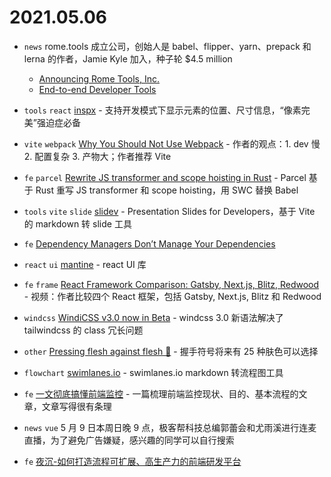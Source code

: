 # 2021.05.06

- `news` rome.tools 成立公司，创始人是 babel、flipper、yarn、prepack 和 lerna 的作者，Jamie Kyle 加入，种子轮 $4.5 million
  - [Announcing Rome Tools, Inc.](https://rome.tools/blog/announcing-rome-tools-inc/)
  - [End-to-end Developer Tools](https://drive.google.com/file/d/1gOUJshwbJpxmrqLjOmrpTCKjBWT6dp7Y/view)

- `tools` `react` [inspx](https://github.com/raunofreiberg/inspx) - 支持开发模式下显示元素的位置、尺寸信息，“像素完美”强迫症必备

- `vite` `webpack` [Why You Should Not Use Webpack](https://javascript.plainenglish.io/why-you-should-not-use-webpack-f07f4fd7c116) - 作者的观点：1. dev 慢 2. 配置复杂 3. 产物大；作者推荐 Vite

- `fe` `parcel` [Rewrite JS transformer and scope hoisting in Rust](https://github.com/parcel-bundler/parcel/pull/6230) - Parcel 基于 Rust 重写 JS transformer 和 scope hoisting，用 SWC 替换 Babel

- `tools` `vite` `slide` [slidev](https://github.com/slidevjs/slidev) - Presentation Slides for Developers，基于 Vite 的 markdown 转 slide 工具

- `fe` [Dependency Managers Don’t Manage Your Dependencies](https://cpojer.net/posts/dependency-managers-dont-manage-your-dependencies)

- `react` `ui` [mantine](https://github.com/mantinedev/mantine) - react UI 库

- `fe` `frame` [React Framework Comparison: Gatsby, Next.js, Blitz, Redwood](https://www.youtube.com/watch?v=dfMhRYOtglg) - 视频：作者比较四个 React 框架，包括 Gatsby, Next.js, Blitz 和 Redwood

- `windcss` [WindiCSS v3.0 now in Beta](https://windicss.org/posts/v30.html) - windcss 3.0 新语法解决了 tailwindcss 的 class 冗长问题

- `other` [Pressing flesh against flesh 🤝](https://jenniferdaniel.substack.com/p/pressing-flesh-against-flesh-) - 握手符号将来有 25 种肤色可以选择

- `flowchart` [swimlanes.io](https://swimlanes.io/) - swimlanes.io markdown 转流程图工具

- `fe` [一文彻底搞懂前端监控](https://juejin.cn/post/6903133330196299783#heading-4) - 一篇梳理前端监控现状、目的、基本流程的文章，文章写得很有条理

- `news` `vue` 5 月 9 日本周日晚 9 点，极客帮科技总编郭蕾会和尤雨溪进行连麦直播，为了避免广告嫌疑，感兴趣的同学可以自行搜索

- `fe` [夜沉-如何打造流程可扩展、高生产力的前端研发平台](https://juejin.cn/post/6955775203771154446)